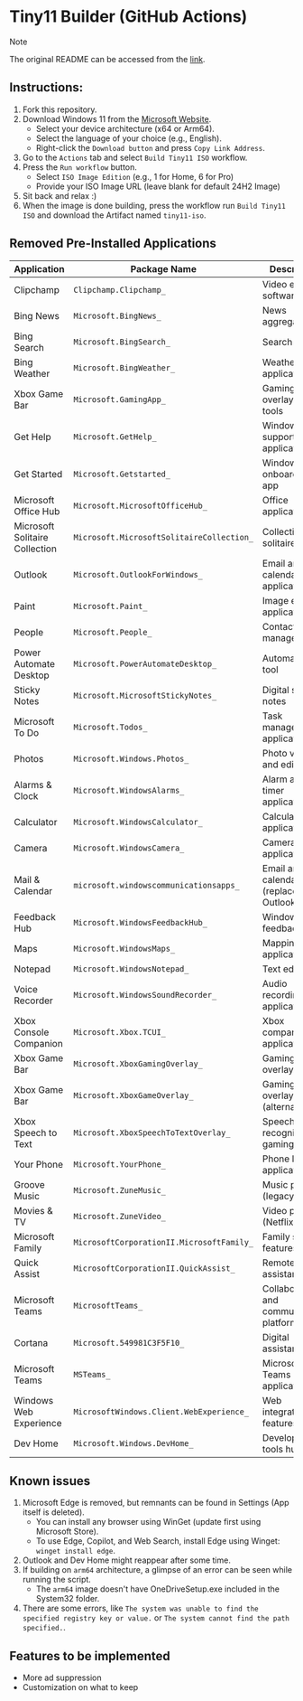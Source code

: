 # Tiny11 Builder (GitHub Actions)

> [!NOTE]
> The original README can be accessed from the [link](https://github.com/ntdevlabs/tiny11builder/blob/main/README.md).

## Instructions:
1. Fork this repository.
2. Download Windows 11 from the [Microsoft Website](https://www.microsoft.com/en-us/software-download/windows11).
   - Select your device architecture (x64 or Arm64).
   - Select the language of your choice (e.g., English).
   - Right-click the `Download button` and press `Copy Link Address`.
3. Go to the `Actions` tab and select `Build Tiny11 ISO` workflow.
4. Press the `Run workflow` button.
   - Select `ISO Image Edition` (e.g., 1 for Home, 6 for Pro)
   - Provide your ISO Image URL (leave blank for default 24H2 Image)
8. Sit back and relax :)
9. When the image is done building, press the workflow run `Build Tiny11 ISO` and download the Artifact named `tiny11-iso`.

## Removed Pre-Installed Applications

| Application | Package Name | Description |
|-------------|--------------|-------------|
| Clipchamp | `Clipchamp.Clipchamp_` | Video editing software |
| Bing News | `Microsoft.BingNews_` | News aggregator |
| Bing Search | `Microsoft.BingSearch_` | Search engine |
| Bing Weather | `Microsoft.BingWeather_` | Weather application |
| Xbox Game Bar | `Microsoft.GamingApp_` | Gaming overlay and tools |
| Get Help | `Microsoft.GetHelp_` | Windows support application |
| Get Started | `Microsoft.Getstarted_` | Windows onboarding app |
| Microsoft Office Hub | `Microsoft.MicrosoftOfficeHub_` | Office application hub |
| Microsoft Solitaire Collection | `Microsoft.MicrosoftSolitaireCollection_` | Collection of solitaire games |
| Outlook | `Microsoft.OutlookForWindows_` | Email and calendar application |
| Paint | `Microsoft.Paint_` | Image editing application |
| People | `Microsoft.People_` | Contacts management |
| Power Automate Desktop | `Microsoft.PowerAutomateDesktop_` | Automation tool |
| Sticky Notes | `Microsoft.MicrosoftStickyNotes_` | Digital sticky notes |
| Microsoft To Do | `Microsoft.Todos_` | Task management application |
| Photos | `Microsoft.Windows.Photos_` | Photo viewing and editing |
| Alarms & Clock | `Microsoft.WindowsAlarms_` | Alarm and timer application |
| Calculator | `Microsoft.WindowsCalculator_` | Calculator application |
| Camera | `Microsoft.WindowsCamera_` | Camera application |
| Mail & Calendar | `microsoft.windowscommunicationsapps_` | Email and calendar (replaced by Outlook) |
| Feedback Hub | `Microsoft.WindowsFeedbackHub_` | Windows feedback tool |
| Maps | `Microsoft.WindowsMaps_` | Mapping application |
| Notepad | `Microsoft.WindowsNotepad_` | Text editor |
| Voice Recorder | `Microsoft.WindowsSoundRecorder_` | Audio recording application |
| Xbox Console Companion | `Microsoft.Xbox.TCUI_` | Xbox companion application |
| Xbox Game Bar | `Microsoft.XboxGamingOverlay_` | Gaming overlay |
| Xbox Game Bar | `Microsoft.XboxGameOverlay_` | Gaming overlay (alternative) |
| Xbox Speech to Text | `Microsoft.XboxSpeechToTextOverlay_` | Speech recognition for gaming |
| Your Phone | `Microsoft.YourPhone_` | Phone linking application |
| Groove Music | `Microsoft.ZuneMusic_` | Music player (legacy) |
| Movies & TV | `Microsoft.ZuneVideo_` | Video player (Netflix-Like) |
| Microsoft Family | `MicrosoftCorporationII.MicrosoftFamily_` | Family safety features |
| Quick Assist | `MicrosoftCorporationII.QuickAssist_` | Remote assistance tool |
| Microsoft Teams | `MicrosoftTeams_` | Collaboration and communication platform |
| Cortana | `Microsoft.549981C3F5F10_` | Digital assistant |
| Microsoft Teams | `MSTeams_` | Microsoft Teams application |
| Windows Web Experience | `MicrosoftWindows.Client.WebExperience_` | Web integration features |
| Dev Home | `Microsoft.Windows.DevHome_` | Developer tools hub |

## Known issues
1. Microsoft Edge is removed, but remnants can be found in Settings (App itself is deleted).
   - You can install any browser using WinGet (update first using Microsoft Store).
   - To use Edge, Copilot, and Web Search, install Edge using Winget: `winget install edge`.
2. Outlook and Dev Home might reappear after some time.
3. If building on `arm64` architecture, a glimpse of an error can be seen while running the script.
   - The `arm64` image doesn't have OneDriveSetup.exe included in the System32 folder.
4. There are some errors, like `The system was unable to find the specified registry key or value.` or `The system cannot find the path specified.`.

## Features to be implemented
- More ad suppression
- Customization on what to keep

